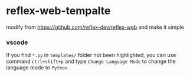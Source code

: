 # reflex-web-tempalte

modify from https://github.com/reflex-dev/reflex-web
and make it simple


### vscode
If you find `*.py` in `templates/` folder not been highlighted, you can use command `ctrl+shift+p` and type `Change Language Mode` to change the language mode to `Python`.